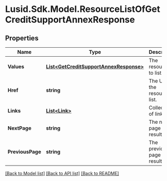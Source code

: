 
# Lusid.Sdk.Model.ResourceListOfGetCreditSupportAnnexResponse

## Properties

Name | Type | Description | Notes
------------ | ------------- | ------------- | -------------
**Values** | [**List&lt;GetCreditSupportAnnexResponse&gt;**](GetCreditSupportAnnexResponse.md) | The resources to list. | 
**Href** | **string** | The URI of the resource list. | [optional] 
**Links** | [**List&lt;Link&gt;**](Link.md) | Collection of links. | [optional] 
**NextPage** | **string** | The next page of results. | [optional] 
**PreviousPage** | **string** | The previous page of results. | [optional] 

[[Back to Model list]](../README.md#documentation-for-models)
[[Back to API list]](../README.md#documentation-for-api-endpoints)
[[Back to README]](../README.md)

